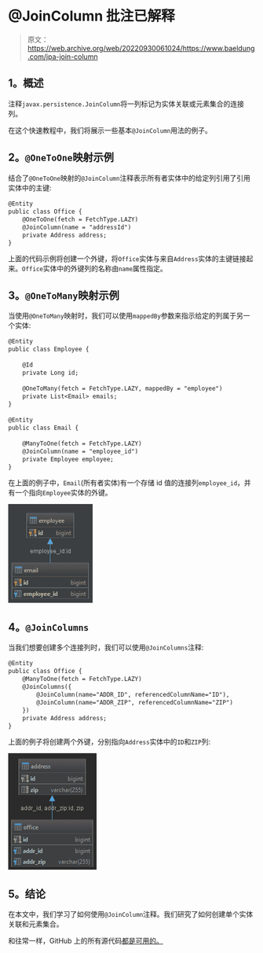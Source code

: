 # @JoinColumn 批注已解释

> 原文：<https://web.archive.org/web/20220930061024/https://www.baeldung.com/jpa-join-column>

## **1。概述**

注释`javax.persistence.JoinColumn`将一列标记为实体关联或元素集合的连接列。

在这个快速教程中，我们将展示一些基本`@JoinColumn`用法的例子。

## **2。`@OneToOne`映射示例**

结合了`@OneToOne`映射的`@JoinColumn`注释表示所有者实体中的给定列引用了引用实体中的主键:

```
@Entity
public class Office {
    @OneToOne(fetch = FetchType.LAZY)
    @JoinColumn(name = "addressId")
    private Address address;
}
```

上面的代码示例将创建一个外键，将`Office`实体与来自`Address`实体的主键链接起来。`Office`实体中的外键列的名称由`name`属性指定。

## **3。`@OneToMany`映射示例**

当使用`@OneToMany`映射时，我们可以使用`mappedBy`参数来指示给定的列属于另一个实体:

```
@Entity
public class Employee {

    @Id
    private Long id;

    @OneToMany(fetch = FetchType.LAZY, mappedBy = "employee")
    private List<Email> emails;
}

@Entity
public class Email {

    @ManyToOne(fetch = FetchType.LAZY)
    @JoinColumn(name = "employee_id")
    private Employee employee;
}
```

在上面的例子中，`Email`(所有者实体)有一个存储 id 值的连接列`employee_id`，并有一个指向`Employee`实体的外键。

[![joincol1](img/f6ba5c8cb55dcd0873240e16a1897be9.png)](/web/20220626073216/https://www.baeldung.com/wp-content/uploads/2018/08/joincol1.png)

## **4。`@JoinColumns`**

当我们想要创建多个连接列时，我们可以使用`@JoinColumns`注释:

```
@Entity
public class Office {
    @ManyToOne(fetch = FetchType.LAZY)
    @JoinColumns({
        @JoinColumn(name="ADDR_ID", referencedColumnName="ID"),
        @JoinColumn(name="ADDR_ZIP", referencedColumnName="ZIP")
    })
    private Address address;
} 
```

上面的例子将创建两个外键，分别指向`Address`实体中的`ID`和`ZIP`列:

[![joincol2](img/4b67be382d5fe331b32bafba523efdfd.png)](/web/20220626073216/https://www.baeldung.com/wp-content/uploads/2018/08/joincol2.png)

## **5。结论**

在本文中，我们学习了如何使用`@JoinColumn`注释。我们研究了如何创建单个实体关联和元素集合。

和往常一样，GitHub 上的所有源代码[都是可用的。](https://web.archive.org/web/20220626073216/https://github.com/eugenp/tutorials/tree/master/persistence-modules/hibernate-annotations)